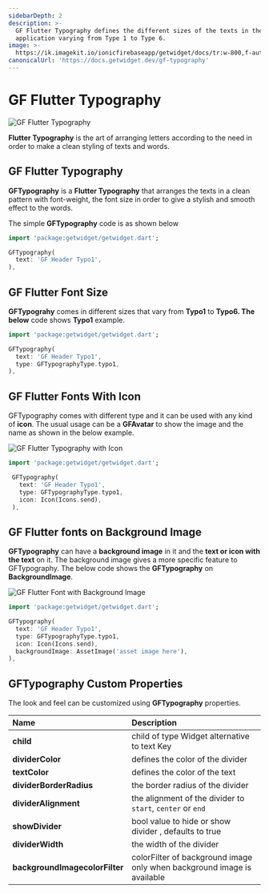 ```yaml
---
sidebarDepth: 2
description: >-
  GF Flutter Typography defines the different sizes of the texts in the
  application varying from Type 1 to Type 6.
image: >-
  https://ik.imagekit.io/ionicfirebaseapp/getwidget/docs/tr:w-800,f-auto/Typography_WU9Jso1UwI.png
canonicalUrl: 'https://docs.getwidget.dev/gf-typography'
---
```


# GF Flutter Typography

![GF Flutter Typography](https://ik.imagekit.io/ionicfirebaseapp/getwidget/docs/tr:w-800,f-auto/Typography_WU9Jso1UwI.png)

**Flutter Typography** is the art of arranging letters according to the need in order to make a clean styling of texts and words.

## GF Flutter Typography

**GFTypography** is a **Flutter Typography** that arranges the texts in a clean pattern with font-weight, the font size in order to give a stylish and smooth effect to the words.

The simple **GFTypography** code is as shown below

```dart
import 'package:getwidget/getwidget.dart';

GFTypography(
  text: 'GF Header Typo1',
),
```

## GF Flutter Font Size

**GFTypograhy** comes in different sizes that vary from **Typo1** to **Typo6. The below** code shows **Typo1** example.

```dart
import 'package:getwidget/getwidget.dart';

GFTypography(
  text: 'GF Header Typo1',
  type: GFTypographyType.typo1,
),
```

## GF Flutter Fonts With Icon

GFTypography comes with different type and it can be used with any kind of **icon**. The usual usage can be a **GFAvatar** to show the image and the name as shown in the below example.

![GF Flutter Typography with Icon](https://ik.imagekit.io/ionicfirebaseapp/getwidget/docs/tr:w-800,f-auto/with_icon_3x_f-2jWZF_2.png)

```dart
import 'package:getwidget/getwidget.dart';

 GFTypography(
   text: 'GF Header Typo1',
   type: GFTypographyType.typo1,
   icon: Icon(Icons.send),
 ),
```

## GF Flutter fonts on Background Image

**GFTypography** can have a **background image** in it and the **text or icon with the text** on it. The background image gives a more specific feature to GFTypography. The below code shows the **GFTypography** on **BackgroundImage**.

![GF Flutter Font with Background Image](https://ik.imagekit.io/ionicfirebaseapp/getwidget/docs/tr:w-800,f-auto/with_image_3x_EMzRHJ-fi.png)

```dart
import 'package:getwidget/getwidget.dart';

GFTypography(
  text: 'GF Header Typo1',
  type: GFTypographyType.typo1,
  icon: Icon(Icons.send),
  backgroundImage: AssetImage('asset image here'),
),
```

## GFTypography Custom Properties

The look and feel can be customized using **GFTypography** properties.

| Name | Description |
| :--- | :--- |
| **child** | child of type Widget alternative to text Key |
| **dividerColor** | defines the color of the divider |
| **textColor** | defines the color of the text |
| **dividerBorderRadius** | the border radius of the divider |
| **dividerAlignment** | the alignment of the divider to `start`, `center` or `end` |
| **showDivider** | bool value to hide or show divider , defaults to true |
| **dividerWidth** | the width of the divider |
| **backgroundImagecolorFilter** | colorFilter of background image only when background image is available |

